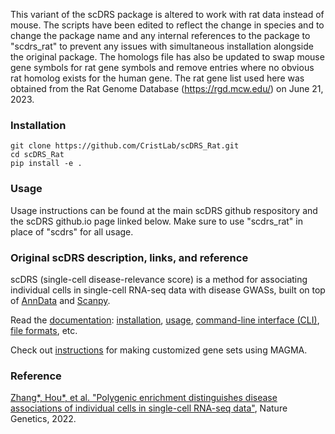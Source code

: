<!--# scDRS <!-- omit in toc -->

This variant of the scDRS package is altered to work with rat data instead of mouse. The scripts have been edited to reflect the change in species and to change the package name and any internal references to the package to "scdrs_rat" to prevent any issues with simultaneous installation alongside the original package. The homologs file has also be updated to swap mouse gene symbols for rat gene symbols and remove entries where no obvious rat homolog exists for the human gene. The rat gene list used here was obtained from the Rat Genome Database (https://rgd.mcw.edu/) on June 21, 2023. 

### Installation

    git clone https://github.com/CristLab/scDRS_Rat.git
    cd scDRS_Rat
    pip install -e .

### Usage

Usage instructions can be found at the main scDRS github respository and the scDRS github.io page linked below. Make sure to use "scdrs_rat" in place of "scdrs" for all usage.

### Original scDRS description, links, and reference

scDRS (single-cell disease-relevance score) is a method for associating individual cells in single-cell RNA-seq data with disease GWASs, built on top of [AnnData](https://anndata.readthedocs.io/en/latest/) and [Scanpy](https://scanpy.readthedocs.io/en/stable/). 

Read the [documentation](https://martinjzhang.github.io/scDRS/): [installation](https://martinjzhang.github.io/scDRS/index.html#installation), [usage](https://martinjzhang.github.io/scDRS/index.html#usage), [command-line interface (CLI)](https://martinjzhang.github.io/scDRS/reference_cli.html#), [file formats](https://martinjzhang.github.io/scDRS/file_format.html), etc. 

Check out [instructions](https://github.com/martinjzhang/scDRS/issues/2) for making customized gene sets using MAGMA. 

### Reference
[Zhang*, Hou*, et al. "Polygenic enrichment distinguishes disease associations of individual cells in single-cell RNA-seq data"](https://www.nature.com/articles/s41588-022-01167-z), Nature Genetics, 2022.


